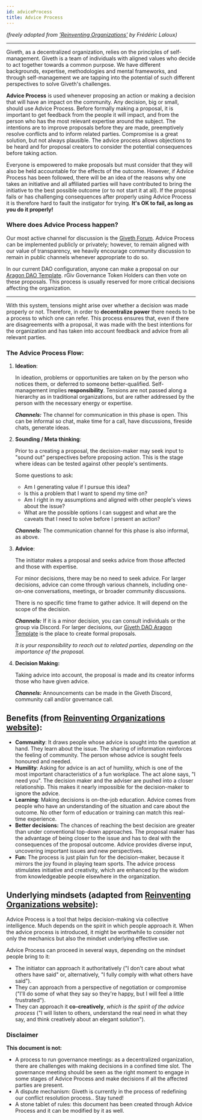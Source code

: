 ```yaml
---
id: adviceProcess
title: Advice Process
---
```


*(freely adopted from ['Reinventing Organizations'](https://reinventingorganizationswiki.com/theory/decision-making/) by Frédéric Laloux)*

*****************************************************************

Giveth, as a decentralized organization, relies on the principles of self-management. Giveth is a team of individuals with aligned values who decide to act together towards a common purpose. We have different backgrounds, expertise, methodologies and mental frameworks, and through self-management we are tapping into the potential of such different perspectives to solve Giveth's challenges.

**Advice Process** is used whenever proposing an action or making a decision that will have an impact on the community. Any decision, big or small, should use Advice Process. Before formally making a proposal, it is important to get feedback from the people it will impact, and from the person who has the most relevant expertise around the subject. The intentions are to improve proposals before they are made, preemptively resolve conflicts and to inform related parties. Compromise is a great solution, but not always plausible. The advice process allows objections to be heard and for proposal creators to consider the potential consequences before taking action.

Everyone is empowered to make proposals but must consider that they will also be held accountable for the effects of the outcome. However, if Advice Process has been followed, there will be an idea of the reasons why one takes an initiative and all affiliated parties will have contributed to bring the initiative to the best possible outcome (or to not start it at all). If the proposal fails or has challenging consequences after properly using Advice Process it is therefore hard to fault the instigator for trying. **It's OK to fail, as long as you do it properly!**

### Where does Advice Process happen?

Our most active channel for discussion is the [Giveth Forum](https://forum.giveth.io/). Advice Process can be implemented publicly or privately; however, to remain aligned with our value of transparency, we heavily encourage community discussion to remain in public channels whenever appropriate to do so.

In our current DAO configuration, anyone can make a proposal on our [Aragon DAO Template](https://aragon.1hive.org/#/giveth/). rGiv Governance Token Holders can then vote on these proposals. This process is usually reserved for more critical decisions affecting the organization.

---

With this system, tensions might arise over whether a decision was made properly or not. Therefore, in order to **decentralize power** there needs to be a process to which one can refer. This process ensures that, even if there are disagreements with a proposal, it  was made with the best intentions for the organization and has taken into account feedback and advice from all relevant parties.


### The Advice Process Flow:

1.  **Ideation**:

    In ideation, problems or opportunities are taken on by the person who notices them, or deferred to someone better-qualified. Self-management implies **responsibility**. Tensions are not passed along a hierarchy as in traditional organizations, but are rather addressed by the person with the necessary energy or expertise.


    ***Channels:*** The channel for communication in this phase is open. This can be informal so chat, make time for a call, have discussions, fireside chats, generate ideas.


2.  **Sounding / Meta thinking**:

    Prior to a creating a proposal, the decision-maker may seek input to "sound out" perspectives before proposing action. This is the stage where ideas can be tested against other people's sentiments.


    Some questions to ask:

    *   Am I generating value if I pursue this idea?
    *   Is this a problem that I want to spend my time on?
    *   Am I right in my assumptions and aligned with other people's views about the issue?
    *   What are the possible options I can suggest and what are the caveats that I need to solve before I present an action?

    ***Channels:*** The communication channel for this phase is also informal, as above.

3.  **Advice**:

    The initiator makes a proposal and seeks advice from those affected and those with expertise.


    For minor decisions, there may be no need to seek advice. For larger decisions, advice can come through various channels, including one-on-one conversations, meetings, or broader community discussions.


    There is no specific time frame to gather advice. It will depend on the scope of the decision.


    ***Channels:*** If it is a minor decision, you can consult individuals or the group via Discord. For larger decisions, our [Giveth DAO Aragon Template](https://aragon.1hive.org/#/giveth/) is the place to create formal proposals.

    *It is your responsibility to reach out to related parties, depending on the importance of the proposal.*

4.  **Decision Making:**

    Taking advice into account, the proposal is made and its creator informs those who have given advice.

    ***Channels:*** Announcements can be made in the Giveth Discord, community call and/or governance call.

## Benefits (from [Reinventing Organizations website](https://reinventingorganizationswiki.com/theory/decision-making/)):

*   **Community**: It draws people whose advice is sought into the question at hand. They learn about the issue. The sharing of information reinforces the feeling of community. The person whose advice is sought feels honoured and needed.
*   **Humility**: Asking for advice is an act of humility, which is one of the most important characteristics of a fun workplace. The act alone says, "I need you". The decision maker and the adviser are pushed into a closer relationship. This makes it nearly impossible for the decision-maker to ignore the advice.
*   **Learning**: Making decisions is on-the-job education. Advice comes from people who have an understanding of the situation and care about the outcome. No other form of education or training can match this real-time experience.
*   **Better decisions:** The chances of reaching the best decision are greater than under conventional top-down approaches. The proposal maker has the advantage of being closer to the issue and has to deal with the consequences of the proposal outcome. Advice provides diverse input, uncovering important issues and new perspectives.
*   **Fun:** The process is just plain fun for the decision-maker, because it mirrors the joy found in playing team sports. The advice process stimulates initiative and creativity, which are enhanced by the wisdom from knowledgeable people elsewhere in the organization.


## Underlying mindsets (adapted from [Reinventing Organizations website](https://reinventingorganizationswiki.com/theory/decision-making/)):

Advice Process is a tool that helps decision-making via collective intelligence. Much depends on the spirit in which people approach it. When the advice process is introduced, it might be worthwhile to consider not only the mechanics but also the mindset underlying effective use.

Advice Process can proceed in several ways, depending on the mindset people bring to it:

*   The initiator can approach it authoritatively ("I don't care about what others have said" or, alternatively, "I fully comply with what others have said").
*   They can approach from a perspective of negotiation or compromise ("I'll do some of what they say so they're happy, but I will feel a little frustrated").
*   They can approach it **co-creatively**, *which is the spirit of the advice process* ("I will listen to others, understand the real need in what they say, and think creatively about an elegant solution").




### Disclaimer
**This document is not:**
*   A process to run governance meetings: as a decentralized organization, there are challenges with making decisions in a confined time slot. The governance meeting should be seen as the right moment to engage in some stages of Advice Process and make decisions if all the affected parties are present.
*   A dispute mechanism: Giveth is currently in the process of redefining our conflict resolution process.. Stay tuned!
*   A stone tablet of rules: this document has been created through Advice Process and it can be modified by it as well.
